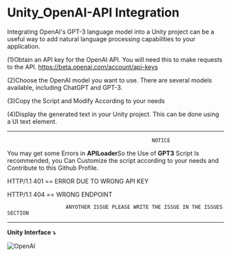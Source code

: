 # Unity_OpenAI-API Integration

Integrating OpenAI's GPT-3 language model into a Unity project can be a useful way to add natural language processing capabilities to your application.

(1)Obtain an API key for the OpenAI API. You will need this to make requests to the API.
https://beta.openai.com/account/api-keys


(2)Choose the OpenAI model you want to use. There are several models available, including ChatGPT and GPT-3.


(3)Copy the Script and Modify According to your needs


(4)Display the generated text in your Unity project. This can be done using a UI text element.
 ***************************************************************************************************

                                                   NOTICE
  You may get some Errors in **APILoader**So the Use of **GPT3** Script Is recommended, you Can Customize the script according to your needs and Contribute to this Github Profile.
  
  HTTP/1.1 401 == ERROR DUE TO WRONG API KEY
  
  HTTP/1.1 404 == WRONG ENDPOINT
  
                       ANYOTHER ISSUE PLEASE WRITE THE ISSUE IN THE ISSUES SECTION 
 
 ***************************************************************************************************


**Unity Interface ⤵️**


![OpenAI](https://user-images.githubusercontent.com/84278213/213193378-1a1cc01c-5151-446f-9bf0-89045679ec78.PNG)

